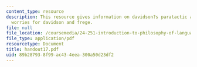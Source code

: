 ```yaml
---
content_type: resource
description: This resource gives information on davidson?s paratactic analysis, and
  worries for davidson and frege.
file: null
file_location: /coursemedia/24-251-introduction-to-philosophy-of-language-spring-2005/89b287938f99ac434eea300a50d23df2_handout17.pdf
file_type: application/pdf
resourcetype: Document
title: handout17.pdf
uid: 89b28793-8f99-ac43-4eea-300a50d23df2
---
```

